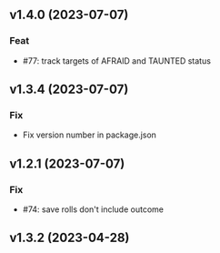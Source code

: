 ## v1.4.0 (2023-07-07)

### Feat

- #77: track targets of AFRAID and TAUNTED status

## v1.3.4 (2023-07-07)

### Fix

- Fix version number in package.json

## v1.2.1 (2023-07-07)

### Fix

- #74: save rolls don't include outcome

## v1.3.2 (2023-04-28)